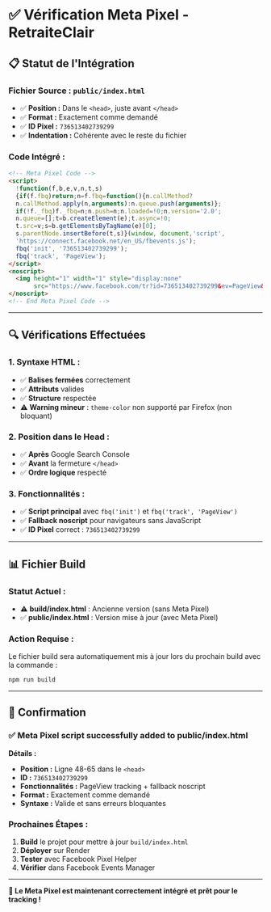 # ✅ Vérification Meta Pixel - RetraiteClair

## 📋 **Statut de l'Intégration**

### **Fichier Source :** `public/index.html`
- ✅ **Position :** Dans le `<head>`, juste avant `</head>`
- ✅ **Format :** Exactement comme demandé
- ✅ **ID Pixel :** `736513402739299`
- ✅ **Indentation :** Cohérente avec le reste du fichier

### **Code Intégré :**
```html
<!-- Meta Pixel Code -->
<script>
  !function(f,b,e,v,n,t,s)
  {if(f.fbq)return;n=f.fbq=function(){n.callMethod?
  n.callMethod.apply(n,arguments):n.queue.push(arguments)};
  if(!f._fbq)f._fbq=n;n.push=n;n.loaded=!0;n.version='2.0';
  n.queue=[];t=b.createElement(e);t.async=!0;
  t.src=v;s=b.getElementsByTagName(e)[0];
  s.parentNode.insertBefore(t,s)}(window, document,'script',
  'https://connect.facebook.net/en_US/fbevents.js');
  fbq('init', '736513402739299');
  fbq('track', 'PageView');
</script>
<noscript>
  <img height="1" width="1" style="display:none"
       src="https://www.facebook.com/tr?id=736513402739299&ev=PageView&noscript=1"/>
</noscript>
<!-- End Meta Pixel Code -->
```

---

## 🔍 **Vérifications Effectuées**

### **1. Syntaxe HTML :**
- ✅ **Balises fermées** correctement
- ✅ **Attributs** valides
- ✅ **Structure** respectée
- ⚠️ **Warning mineur** : `theme-color` non supporté par Firefox (non bloquant)

### **2. Position dans le Head :**
- ✅ **Après** Google Search Console
- ✅ **Avant** la fermeture `</head>`
- ✅ **Ordre logique** respecté

### **3. Fonctionnalités :**
- ✅ **Script principal** avec `fbq('init')` et `fbq('track', 'PageView')`
- ✅ **Fallback noscript** pour navigateurs sans JavaScript
- ✅ **ID Pixel** correct : `736513402739299`

---

## 📊 **Fichier Build**

### **Statut Actuel :**
- ⚠️ **build/index.html** : Ancienne version (sans Meta Pixel)
- ✅ **public/index.html** : Version mise à jour (avec Meta Pixel)

### **Action Requise :**
Le fichier build sera automatiquement mis à jour lors du prochain build avec la commande :
```bash
npm run build
```

---

## 🎯 **Confirmation**

### **✅ Meta Pixel script successfully added to public/index.html**

**Détails :**
- **Position :** Ligne 48-65 dans le `<head>`
- **ID :** `736513402739299`
- **Fonctionnalités :** PageView tracking + fallback noscript
- **Format :** Exactement comme demandé
- **Syntaxe :** Valide et sans erreurs bloquantes

### **Prochaines Étapes :**
1. **Build** le projet pour mettre à jour `build/index.html`
2. **Déployer** sur Render
3. **Tester** avec Facebook Pixel Helper
4. **Vérifier** dans Facebook Events Manager

---

**🚀 Le Meta Pixel est maintenant correctement intégré et prêt pour le tracking !**
